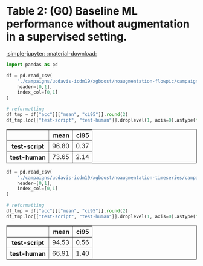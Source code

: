 # Table 2: (G0) Baseline ML performance without augmentation in a supervised setting.

[:simple-jupyter: :material-download:](../../paper_tables_and_figures/table2_xgboost_baseline/table2_xgboost_baseline.ipynb)


```python
import pandas as pd
```


```python
df = pd.read_csv(
    "./campaigns/ucdavis-icdm19/xgboost/noaugmentation-flowpic/campaign_summary/noaugmentation-flowpic/summary_flowpic_dim_32.csv",
    header=[0,1],
    index_col=[0,1]
)
```


```python
# reformatting
df_tmp = df["acc"][["mean", "ci95"]].round(2)
df_tmp.loc[["test-script", "test-human"]].droplevel(1, axis=0).astype(float).round(2)
```




<div>
<style scoped>
    .dataframe tbody tr th:only-of-type {
        vertical-align: middle;
    }

    .dataframe tbody tr th {
        vertical-align: top;
    }

    .dataframe thead th {
        text-align: right;
    }
</style>
<table border="1" class="dataframe">
  <thead>
    <tr style="text-align: right;">
      <th></th>
      <th>mean</th>
      <th>ci95</th>
    </tr>
  </thead>
  <tbody>
    <tr>
      <th>test-script</th>
      <td>96.80</td>
      <td>0.37</td>
    </tr>
    <tr>
      <th>test-human</th>
      <td>73.65</td>
      <td>2.14</td>
    </tr>
  </tbody>
</table>
</div>




```python
df = pd.read_csv(
    "./campaigns/ucdavis-icdm19/xgboost/noaugmentation-timeseries/campaign_summary/noaugmentation-timeseries/summary_max_n_pkts_10.csv",
    header=[0,1],
    index_col=[0,1]
)
```


```python
# reformatting
df_tmp = df["acc"][["mean", "ci95"]].round(2)
df_tmp.loc[["test-script", "test-human"]].droplevel(1, axis=0).astype(float).round(2)
```




<div>
<style scoped>
    .dataframe tbody tr th:only-of-type {
        vertical-align: middle;
    }

    .dataframe tbody tr th {
        vertical-align: top;
    }

    .dataframe thead th {
        text-align: right;
    }
</style>
<table border="1" class="dataframe">
  <thead>
    <tr style="text-align: right;">
      <th></th>
      <th>mean</th>
      <th>ci95</th>
    </tr>
  </thead>
  <tbody>
    <tr>
      <th>test-script</th>
      <td>94.53</td>
      <td>0.56</td>
    </tr>
    <tr>
      <th>test-human</th>
      <td>66.91</td>
      <td>1.40</td>
    </tr>
  </tbody>
</table>
</div>



